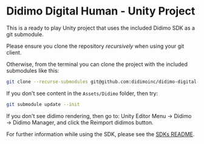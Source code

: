 # Didimo Digital Human - Unity Project

This is a ready to play Unity project that uses the included Didimo SDK as a git submodule.

Please ensure you clone the repository _recursively_ when using your git client. 

Otherwise, from the terminal you can clone the project with the included submodules like this:

```bash
git clone --recurse-submodules git@github.com:didimoinc/didimo-digital-human-unity-project.git
```

If you don't see content in the `Assets/Didimo` folder, then try:

```bash
git submodule update --init
```

If you don't see didimo rendering, then go to:
Unity Editor Menu → Didimo → Didimo Manager, and click the Reimport didimos button.

For further information while using the SDK, please see the [SDKs README](https://github.com/didimoinc/didimo-digital-human-unity-sdk).
